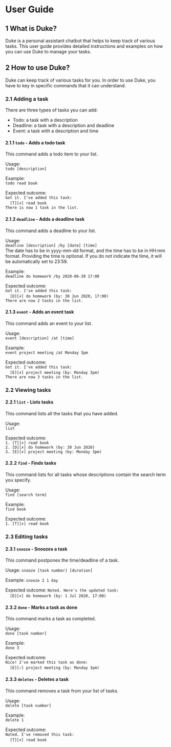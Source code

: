 # User Guide

## 1 What is Duke?

Duke is a personal assistant chatbot that helps to keep track of various tasks. This user guide provides detailed instructions and examples on how you can use Duke to manage your tasks.

## 2 How to use Duke?

Duke can keep track of various tasks for you. In order to use Duke, you have to key in specific commands that it can understand.

### 2.1 Adding a task

There are three types of tasks you can add:

- Todo: a task with a description
- Deadline: a task with a description and deadline
- Event: a task with a description and time

#### 2.1.1 `todo` - Adds a todo task
This command adds a todo item to your list.

Usage:  
`todo [description]`

Example:  
`todo read book`

Expected outcome:  
`Got it. I've added this task:`  
&#8203;`  [T][✗] read book`  
`There is now 1 task in the list.`

#### 2.1.2 `deadline` - Adds a deadline task
This command adds a deadline to your list.

Usage:  
`deadline [description] /by [date] [time]`  
The date has to be in yyyy-mm-dd format, and the time has to be in HH:mm format.
Providing the time is optional. If you do not indicate the time, it will be automatically set to 23:59.

Example:  
`deadline do homework /by 2020-06-30 17:00`

Expected outcome:  
`Got it. I've added this task:`  
&#8203;`  [D][✗] do homework (by: 30 Jun 2020, 17:00)`  
`There are now 2 tasks in the list.`

#### 2.1.3 `event` - Adds an event task
This command adds an event to your list.

Usage:  
`event [description] /at [time]`

Example:  
`event project meeting /at Monday 3pm`

Expected outcome:  
`Got it. I've added this task:`  
&#8203;`  [E][✗] project meeting (by: Monday 3pm)`  
`There are now 3 tasks in the list.`

### 2.2 Viewing tasks

#### 2.2.1 `list` - Lists tasks
This command lists all the tasks that you have added.

Usage:  
`list`

Expected outcome:  
`1. [T][✗] read book`  
`2. [D][✗] do homework (by: 30 Jun 2020)`  
`3. [E][✗] project meeting (by: Monday 3pm)`

#### 2.2.2 `find` - Finds tasks
This command lists for all tasks whose descriptions contain the search term you specify.

Usage:  
`find [search term]`

Example:  
`find book`

Expected outcome:  
`1. [T][✗] read book`

### 2.3 Editing tasks

#### 2.3.1 `snooze` - Snoozes a task
This command postpones the time/deadline of a task.

Usage:
`snooze [task number] [duration]`

Example:
`snooze 2 1 day`

Expected outcome:
`Noted. Here's the updated task:`  
&#8203;`  [D][✗] do homework (by: 1 Jul 2020, 17:00)`

#### 2.3.2 `done` - Marks a task as done
This command marks a task as completed.

Usage:  
`done [task number]`

Example:  
`done 3`

Expected outcome:  
`Nice! I've marked this task as done:`  
&#8203;`  [E][✓] project meeting (by: Monday 3pm)`

#### 2.3.3 `deletes` - Deletes a task
This command removes a task from your list of tasks.

Usage:  
`delete [task number]`

Example:  
`delete 1`

Expected outcome:  
`Noted. I've removed this task:`  
&#8203;`  [T][✗] read book`
